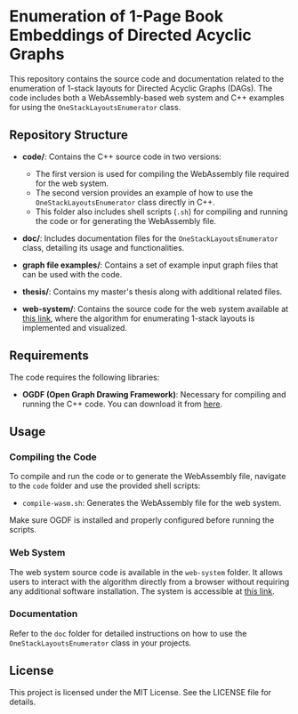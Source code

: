 # Enumeration of 1-Page Book Embeddings of Directed Acyclic Graphs

This repository contains the source code and documentation related to the enumeration of 1-stack layouts for Directed Acyclic Graphs (DAGs). The code includes both a WebAssembly-based web system and C++ examples for using the `OneStackLayoutsEnumerator` class.

## Repository Structure

- **code/**: Contains the C++ source code in two versions:
  - The first version is used for compiling the WebAssembly file required for the web system.
  - The second version provides an example of how to use the `OneStackLayoutsEnumerator` class directly in C++.
  - This folder also includes shell scripts (`.sh`) for compiling and running the code or for generating the WebAssembly file.
  
- **doc/**: Includes documentation files for the `OneStackLayoutsEnumerator` class, detailing its usage and functionalities.

- **graph file examples/**: Contains a set of example input graph files that can be used with the code.

- **thesis/**: Contains my master's thesis along with additional related files.

- **web-system/**: Contains the source code for the web system available at [this link](https://ic-99.github.io/book-embeddings/), where the algorithm for enumerating 1-stack layouts is implemented and visualized.

## Requirements

The code requires the following libraries:
- **OGDF (Open Graph Drawing Framework)**: Necessary for compiling and running the C++ code. You can download it from [here](https://ogdf.uos.de/).

## Usage

### Compiling the Code
To compile and run the code or to generate the WebAssembly file, navigate to the `code` folder and use the provided shell scripts:

- `compile-wasm.sh`: Generates the WebAssembly file for the web system.

Make sure OGDF is installed and properly configured before running the scripts.

### Web System
The web system source code is available in the `web-system` folder. It allows users to interact with the algorithm directly from a browser without requiring any additional software installation. The system is accessible at [this link](https://ic-99.github.io/book-embeddings/).

### Documentation
Refer to the `doc` folder for detailed instructions on how to use the `OneStackLayoutsEnumerator` class in your projects.

## License
This project is licensed under the MIT License. See the LICENSE file for details.

